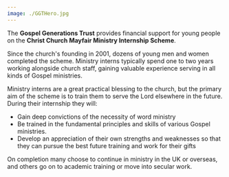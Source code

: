 ```yaml
---
image: ./GGTHero.jpg
---
```

The **Gospel Generations Trust** provides financial support for young people on the **Christ Church Mayfair Ministry Internship Scheme**.

Since the church's founding in 2001, dozens of young men and women completed the scheme. Ministry interns typically spend one to two years working alongside church staff, gaining valuable experience serving in all kinds of Gospel ministries.

Ministry interns are a great practical blessing to the church, but the primary aim of the scheme is to train them to serve the Lord elsewhere in the future. During their internship they will:

* Gain deep convictions of the necessity of word ministry
* Be trained in the fundamental principles and skills of various Gospel ministries.
* Develop an appreciation of their own strengths and weaknesses so that they can pursue the best future training and work for their gifts

On completion many choose to continue in ministry in the UK or overseas, and others go on to academic training or move into secular work.